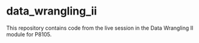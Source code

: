 # data_wrangling_ii

This repository contains code from the live session in the Data Wrangling II module for P8105.
